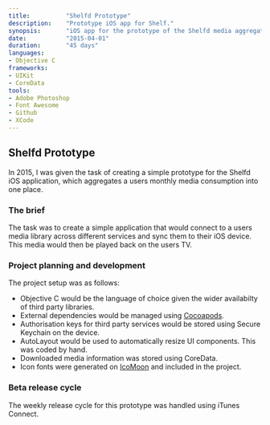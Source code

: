 ```yaml
---
title: 			"Shelfd Prototype"
description:	"Prototype iOS app for Shelf."
synopsis:		"iOS app for the prototype of the Shelfd media aggregation app."
date:			"2015-04-01"
duration:		"45 days"
languages: 		
- Objective C
frameworks:
- UIKit
- CoreData
tools:
- Adobe Photoshop
- Font Awesome
- Github
- XCode
---
```


## Shelfd Prototype
In 2015, I was given the task of creating a simple prototype for the Shelfd iOS application, which aggregates a users monthly media consumption into one place.

### The brief
The task was to create a simple application that would connect to a users media library across different services and sync them to their iOS device. This media would then be played back on the users TV.

### Project planning and development
The project setup was as follows:

- Objective C would be the language of choice given the wider availabilty of third party libraries.
- External dependencies would be managed using [Cocoapods](https://cocoapods.org/).
- Authorisation keys for third party services would be stored using Secure Keychain on the device.
- AutoLayout would be used to automatically resize UI components. This was coded by hand.
- Downloaded media information was stored using CoreData.
- Icon fonts were generated on [IcoMoon](https://icomoon.io/) and included in the project.

### Beta release cycle
The weekly release cycle for this prototype was handled using iTunes Connect.
